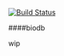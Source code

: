[![Build Status](https://travis-ci.org/milewgit/biodb.svg?branch=master)](https://travis-ci.org/milewgit/biodb)

####biodb

wip
